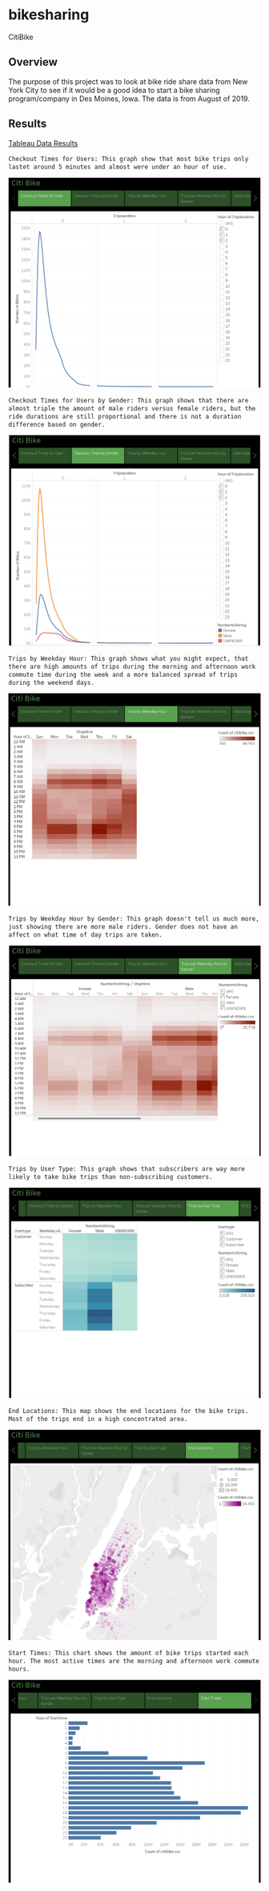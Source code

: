 # bikesharing
CitiBike
## Overview
The purpose of this project was to look at bike ride share data from New York City to see if it would be a good idea
to start a bike sharing program/company in Des Moines, Iowa. The data is from August of 2019. 

## Results

[Tableau Data Results](https://public.tableau.com/app/profile/stephen.zimmermann/viz/CitiBike_16580141193010/CitiBike?publish=yes)

	Checkout Times for Users: This graph show that most bike trips only lastet around 5 minutes and almost were under an hour of use.
![Checkout Times for User](https://github.com/zimmer3-iii/bikesharing/blob/main/Images/Checkout%20Times.png?raw=true)

	Checkout Times for Users by Gender: This graph shows that there are almost triple the amount of male riders versus female riders, but the ride durations are still proportional and there is not a duration difference based on gender.
![Checkout Times by Gender](https://github.com/zimmer3-iii/bikesharing/blob/main/Images/Checkout%20by%20Gender.png?raw=true)

	Trips by Weekday Hour: This graph shows what you might expect, that there are high amounts of trips during the morning and afternoon work commute time during the week and a more balanced spread of trips during the weekend days.
![Trips by Weekday Hour](https://github.com/zimmer3-iii/bikesharing/blob/main/Images/Trips%20by%20Weekday.png?raw=true)

	Trips by Weekday Hour by Gender: This graph doesn't tell us much more, just showing there are more male riders. Gender does not have an affect on what time of day trips are taken.
![Trips by Weekday Hour by Gender](https://github.com/zimmer3-iii/bikesharing/blob/main/Images/Trips%20by%20Weekday%20by%20Gender.png?raw=true)

	Trips by User Type: This graph shows that subscribers are way more likely to take bike trips than non-subscribing customers.
![Trips by User Type](https://github.com/zimmer3-iii/bikesharing/blob/main/Images/Trips%20by%20User.png?raw=true)

	End Locations: This map shows the end locations for the bike trips. Most of the trips end in a high concentrated area.
![End Locations](https://github.com/zimmer3-iii/bikesharing/blob/main/Images/End%20Locations.png?raw=true)

	Start Times: This chart shows the amount of bike trips started each hour. The most active times are the morning and afternoon work commute hours.
![Start Times](https://github.com/zimmer3-iii/bikesharing/blob/main/Images/Start%20Times.png?raw=true)